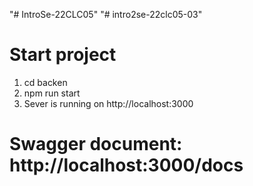 "# IntroSe-22CLC05" 
"# intro2se-22clc05-03" 

# Start project
1. cd backen
2. npm run start
3. Sever is running on http://localhost:3000

# Swagger document: http://localhost:3000/docs